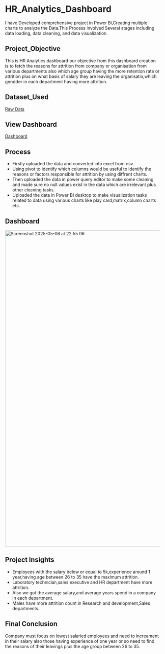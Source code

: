 # HR_Analytics_Dashboard
I have Developed comprehensive project in Power Bi,Creating multiple charts to analyze the Data.This Process Involved Several stages  including data loading, data cleaning, and data visualization.
## Project_Objective
This is HR Analytics dashboard.our objective from this dashboard creation is to fetch the reasons for attrition from company or organisation from various departments also which age group having the more retention rate or attrition plus on what basis of salary they are leaving the organisatio,which gendder in each department having more attrition.
## Dataset_Used
<a href="https://github.com/yug0537/HR_Analytics_Dashboard/blob/main/Raw_Data.csv">Raw Data<a/>
## View Dashboard
<a href="https://github.com/yug0537/HR_Analytics_Dashboard/blob/main/Screenshot%202025-05-06%20at%2022.55.06.png">Dashboard<a/>
## Process
- Firstly uploaded the data and converted into excel from csv.
- Using pivot to identify which columns would be useful to identify the reasons or factors responsible for attrition by using diffrent charts.
- Then uploaded the data in power query editor to make some cleaning and made sure no null values exist in the data which are irrelevant plus other cleaning tasks.
- Uploaded the data in Power BI desktop to make visualization tasks related to data using various charts like play card,matrix,column charts etc.
## Dashboard
<img width="1027" alt="Screenshot 2025-05-06 at 22 55 06" src="https://github.com/user-attachments/assets/d66a3f64-9dbd-4e25-896a-e5effe192670" />

## Project Insights
- Employees with the salary below or equal to 5k,experience around 1 year,having age between 26 to 35 have the maximum attrition.
- Laboratory technician,sales executive and HR department have more attrition.
- Also we got the average salary,and average years spend in a company in each department.
- Males have more attrition count in Research and development,Sales departments.
  
## Final Conclusion
Company must focus on lowest salaried employees and need to increament in their salary also those having experience of one year or so need to find the reasons of their leavings plus the age group between 26 to 35.


